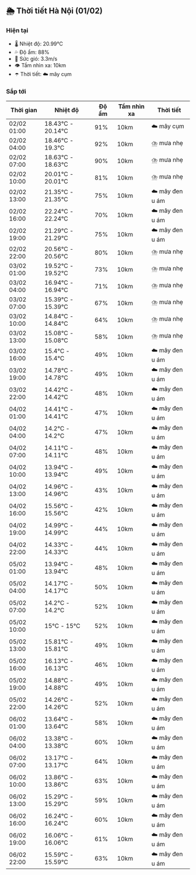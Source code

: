 ## 🌦️ Thời tiết Hà Nội (01/02)

### Hiện tại

- 🌡️ Nhiệt độ: 20.99℃
- 💦 Độ ẩm: 88%
- 💨 Sức gió: 3.3m/s
- 👁️ Tầm nhìn xa: 10km
- ☂️ Thời tiết: ☁️ mây cụm

### Sắp tới

| Thời gian | Nhiệt độ | Độ ẩm | Tầm nhìn xa | Thời tiết |
| --- | --- | --- | --- | --- |
| 02/02 01:00 | 18.43℃ - 20.14℃ | 91% | 10km | ☁️ mây cụm |
| 02/02 04:00 | 18.46℃ - 19.3℃ | 92% | 10km | ⛈️ mưa nhẹ |
| 02/02 07:00 | 18.63℃ - 18.63℃ | 90% | 10km | ⛈️ mưa nhẹ |
| 02/02 10:00 | 20.01℃ - 20.01℃ | 81% | 10km | ⛈️ mưa nhẹ |
| 02/02 13:00 | 21.35℃ - 21.35℃ | 75% | 10km | ☁️ mây đen u ám |
| 02/02 16:00 | 22.24℃ - 22.24℃ | 70% | 10km | ☁️ mây đen u ám |
| 02/02 19:00 | 21.29℃ - 21.29℃ | 75% | 10km | ☁️ mây đen u ám |
| 02/02 22:00 | 20.56℃ - 20.56℃ | 80% | 10km | ⛈️ mưa nhẹ |
| 03/02 01:00 | 19.52℃ - 19.52℃ | 73% | 10km | ⛈️ mưa nhẹ |
| 03/02 04:00 | 16.94℃ - 16.94℃ | 71% | 10km | ⛈️ mưa nhẹ |
| 03/02 07:00 | 15.39℃ - 15.39℃ | 67% | 10km | ⛈️ mưa nhẹ |
| 03/02 10:00 | 14.84℃ - 14.84℃ | 64% | 10km | ⛈️ mưa nhẹ |
| 03/02 13:00 | 15.08℃ - 15.08℃ | 58% | 10km | ⛈️ mưa nhẹ |
| 03/02 16:00 | 15.4℃ - 15.4℃ | 49% | 10km | ☁️ mây đen u ám |
| 03/02 19:00 | 14.78℃ - 14.78℃ | 49% | 10km | ☁️ mây đen u ám |
| 03/02 22:00 | 14.42℃ - 14.42℃ | 48% | 10km | ☁️ mây đen u ám |
| 04/02 01:00 | 14.41℃ - 14.41℃ | 47% | 10km | ☁️ mây đen u ám |
| 04/02 04:00 | 14.2℃ - 14.2℃ | 47% | 10km | ☁️ mây đen u ám |
| 04/02 07:00 | 14.11℃ - 14.11℃ | 48% | 10km | ☁️ mây đen u ám |
| 04/02 10:00 | 13.94℃ - 13.94℃ | 49% | 10km | ☁️ mây đen u ám |
| 04/02 13:00 | 14.96℃ - 14.96℃ | 43% | 10km | ☁️ mây đen u ám |
| 04/02 16:00 | 15.56℃ - 15.56℃ | 42% | 10km | ☁️ mây đen u ám |
| 04/02 19:00 | 14.99℃ - 14.99℃ | 44% | 10km | ☁️ mây đen u ám |
| 04/02 22:00 | 14.33℃ - 14.33℃ | 44% | 10km | ☁️ mây đen u ám |
| 05/02 01:00 | 13.94℃ - 13.94℃ | 48% | 10km | ☁️ mây đen u ám |
| 05/02 04:00 | 14.17℃ - 14.17℃ | 50% | 10km | ☁️ mây đen u ám |
| 05/02 07:00 | 14.2℃ - 14.2℃ | 52% | 10km | ☁️ mây đen u ám |
| 05/02 10:00 | 15℃ - 15℃ | 52% | 10km | ☁️ mây đen u ám |
| 05/02 13:00 | 15.81℃ - 15.81℃ | 49% | 10km | ☁️ mây đen u ám |
| 05/02 16:00 | 16.13℃ - 16.13℃ | 46% | 10km | ☁️ mây đen u ám |
| 05/02 19:00 | 14.88℃ - 14.88℃ | 49% | 10km | ☁️ mây đen u ám |
| 05/02 22:00 | 14.26℃ - 14.26℃ | 52% | 10km | ☁️ mây đen u ám |
| 06/02 01:00 | 13.64℃ - 13.64℃ | 58% | 10km | ☁️ mây đen u ám |
| 06/02 04:00 | 13.38℃ - 13.38℃ | 60% | 10km | ☁️ mây đen u ám |
| 06/02 07:00 | 13.17℃ - 13.17℃ | 64% | 10km | ☁️ mây đen u ám |
| 06/02 10:00 | 13.86℃ - 13.86℃ | 63% | 10km | ☁️ mây đen u ám |
| 06/02 13:00 | 15.29℃ - 15.29℃ | 59% | 10km | ☁️ mây đen u ám |
| 06/02 16:00 | 16.24℃ - 16.24℃ | 60% | 10km | ☁️ mây đen u ám |
| 06/02 19:00 | 16.06℃ - 16.06℃ | 61% | 10km | ☁️ mây đen u ám |
| 06/02 22:00 | 15.59℃ - 15.59℃ | 63% | 10km | ☁️ mây đen u ám |
